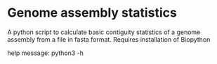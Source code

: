 # Genome assembly statistics

A python script to calculate basic contiguity statistics of a genome assembly from a file in fasta format.
Requires installation of Biopython

help message: python3 -h
